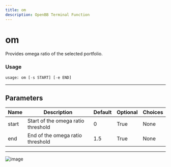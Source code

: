 ```yaml
---
title: om
description: OpenBB Terminal Function
---
```


# om

Provides omega ratio of the selected portfolio.
### Usage 
```python
usage: om [-s START] [-e END]
```
---
## Parameters
| Name | Description | Default | Optional | Choices |
| ---- | ----------- | ------- | -------- | ------- |
| start | Start of the omega ratio threshold | 0 | True | None |
| end | End of the omega ratio threshold | 1.5 | True | None |
---
![image](https://user-images.githubusercontent.com/75195383/163531048-c8efc8f7-d2a2-40ba-acca-811c8b92b264.png)

